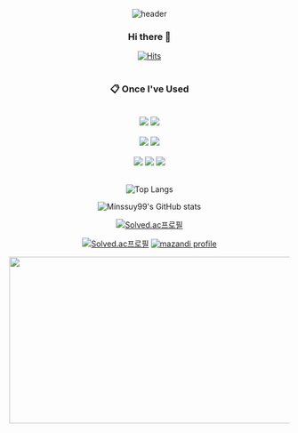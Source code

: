 <div align="center"> 

![header](https://capsule-render.vercel.app/api?type=waving&height=300&color=gradient&text=Minssuy99)
 
### Hi there 👋

[![Hits](https://hits.seeyoufarm.com/api/count/incr/badge.svg?url=https%3A%2F%2Fgithub.com%2FMinssuy99&count_bg=%238E9AFF&title_bg=%23555555&icon=&icon_color=%23E7E7E7&title=hits&edge_flat=false)](https://github.com/Minssuy99)
<br/>
</br>

###  :clipboard: Once I've Used 
</br>
<img src="https://img.shields.io/badge/Unity-000000?Style=for-the-badge&logo=Unity&logoColor=white">
<img src="https://img.shields.io/badge/Unreal Engine-0E1128?Style=for-the-badge&logo=Unreal Engine&logoColor=white">
<br/>
</br>
<img src="https://img.shields.io/badge/Csharp-512BD4?style=for-the-badge&logo=Csharp&logoColor=white">
<img src="https://img.shields.io/badge/CPP-00599C?style=for-the-badge&logo=Cplusplus&logoColor=white">
<br/>
</br>
<img src="https://img.shields.io/badge/github-181717?style=for-the-badge&logo=github&logoColor=white">
<img src="https://img.shields.io/badge/Visual Studio-5C2D91?style=for-the-badge&logo=Visual Studio&logoColor=white">
<img src="https://img.shields.io/badge/VS Code-007ACC?style=for-the-badge&logo=Visual Studio Code&logoColor=white">


 

<br/>
</br>



![Top Langs](https://github-readme-stats.vercel.app/api/top-langs/?username=minssuy99&layout=compact&theme=compact&size_weight=0.5&count_weight=0.5)  <!-- 기본값 : compact / 쓰던건 dark-->

![Minssuy99's GitHub stats](https://github-readme-stats.vercel.app/api?username=minssuy99&rank_icon=github&show_icons=true&theme=default) <!-- 기본값 : default / 쓰던건 dark -->


[![Solved.ac프로필](http://mazassumnida.wtf/api/mini/generate_badge?boj=minssuy99)](https://solved.ac/minssuy99)


[![Solved.ac프로필](http://mazassumnida.wtf/api/v2/generate_badge?boj=minssuy99)](https://solved.ac/minssuy99)
[![mazandi profile](http://mazandi.herokuapp.com/api?handle=minssuy99&theme=cold)](https://solved.ac/minssuy99)

<a href="https://github.com/devxb/gitanimals">
<img
  src="https://render.gitanimals.org/farms/Minssuy99"
  width="600"
  height="300"
/>
</a>

</div>
